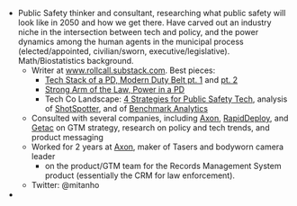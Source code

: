 - Public Safety thinker and consultant, researching what public safety will look like in 2050 and how we get there. Have carved out an industry niche in the intersection between tech and policy, and the power dynamics among the human agents in the municipal process (elected/appointed, civilian/sworn, executive/legislative). Math/Biostatistics background.
    - Writer at www.rollcall.substack.com. Best pieces:
        - [Tech Stack of a PD, Modern Duty Belt pt. 1](https://rollcall.substack.com/p/tech-stack-and-workflows-today) and [pt. 2](https://rollcall.substack.com/p/human-infrastructure-week)
        - [Strong Arm of the Law, Power in a PD](https://rollcall.substack.com/p/the-strong-arm-of-the-law)
        - Tech Co Landscape: [4 Strategies for Public Safety Tech](https://rollcall.substack.com/p/the-4-strategies-in-public-safety), analysis of [ShotSpotter](https://rollcall.substack.com/p/lessons-from-shotspotter-subscribers), and of [Benchmark Analytics](https://rollcall.substack.com/p/analyzing-benchmark)
    - Consulted with several companies, including [Axon](https://www.axon.com/), [RapidDeploy](https://www.rapiddeploy.com/), and [Getac](https://publicsafety.getac.com/) on GTM strategy, research on policy and tech trends, and product messaging
    - Worked for 2 years at [Axon](https://www.axon.com/), maker of Tasers and bodyworn camera leader
        - on the product/GTM team for the Records Management System product (essentially the CRM for law enforcement). 
    - Twitter: @mitanho
- 
